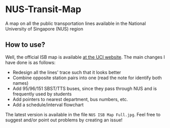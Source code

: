 # NUS-Transit-Map
A map on all the public transportation lines available in the National University of Singapore (NUS) region

## How to use?
Well, the official ISB map is available [at the UCI website](https://uci.nus.edu.sg/oca/transport-logistics-carpark/getting-around-nus/). The main changes I have done is as follows:
- Redesign all the lines' trace such that it looks better
- Combine opposite station pairs into one (read the note for identify both names)
- Add 95/96/151 SBST/TTS buses, since they pass through NUS and is frequently used by students
- Add pointers to nearest department, bus numbers, etc.
- Add a schedule/interval flowchart

The latest version is available in the file `NUS ISB Map Full.jpg`. Feel free to suggest and/or point out problems by creating an issue!

